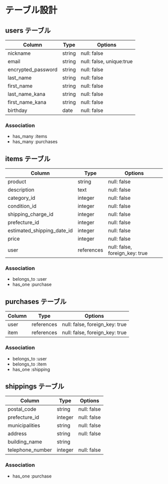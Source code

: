 # テーブル設計

## users テーブル

| Column             | Type   | Options                  |
| ------------------ | ------ | ------------------------ |
| nickname           | string | null: false              |
| email              | string | null: false, unique:true |
| encrypted_password | string | null: false              |
| last_name          | string | null: false              |
| first_name         | string | null: false              |
| last_name_kana     | string | null: false              |
| first_name_kana    | string | null: false              |
| birthday           | date   | null: false              |

### Association

- has_many :items
- has_many :purchases

## items テーブル

| Column                     | Type       | Options                        |
| -------------------------- | -----------| ------------------------------ |
| product                    | string     | null: false                    |
| description                | text       | null: false                    |
| category_id                | integer    | null: false                    |
| condition_id               | integer    | null: false                    |
| shipping_charge_id         | integer    | null: false                    |
| prefecture_id              | integer    | null: false                    |
| estimated_shipping_date_id | integer    | null: false                    |
| price                      | integer    | null: false                    |
| user                       | references | null: false, foreign_key: true |

### Association

- belongs_to :user
- has_one :purchase

## purchases テーブル

| Column | Type       | Options                        |
| ------ | ---------- | ------------------------------ |
| user   | references | null: false, foreign_key: true |
| item   | references | null: false, foreign_key: true |

### Association

- belongs_to :user
- belongs_to :item
- has_one :shipping

## shippings テーブル

| Column           | Type    | Options     |
| ---------------- | ------- | ------------|
| postal_code      | string  | null: false |
| prefecture_id    | integer | null: false |
| municipalities   | string  | null: false |
| address          | string  | null: false |
| building_name    | string  |             |
| telephone_number | integer | null: false |

### Association

- has_one :purchase
